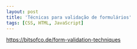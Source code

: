 ```yaml
---
layout: post
title: 'Técnicas para validação de formulários'
tags: [CSS, HTML, JavaScript]
---
```


<https://bitsofco.de/form-validation-techniques>
